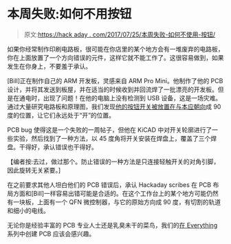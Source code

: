 # 本周失败:如何不用按钮

> 原文:[https://hack aday . com/2017/07/25/本周失败-如何不使用-按钮/](https://hackaday.com/2017/07/25/fail-of-the-week-how-not-to-use-pushbuttons/)

如果你经常制作印刷电路板，很可能在你店里的某个地方会有一堆废弃的电路板，你在上面放置了一个方向错误的元件，这样它就不能工作了。这很容易做到，如果发生在你身上，不要羞于承认。

[Bill]正在制作自己的 ARM 开发板，灵感来自 ARM Pro Mini。他制作了他的 PCB 设计，并将其发送到板屋，并在适当的时候收到并回流焊了一批漂亮的开发板。但是在通电时，出现了问题！在他的电脑上没有检测到 USB 设备，这是一场灾难。通过大量研究电路板和原理图，我们发现[他的按钮开关被放置在与本应朝向](https://paxspace.org/how-not-to-use-pushbuttons/)成 90 度的位置，让它们永远处于“开”的位置。

PCB bug 使得这是一个失败的一周帖子，但他在 KiCAD 中对开关轮廓进行了一些实验，然后找到了一种方法，以 45 度角将开关安装在焊盘上，覆盖了三个焊盘。干得好，承认错误也干得好。

【编者按:去过，做过那个。防止错误的一种方法是只连接轻触开关的对角引脚，因此旋转无关紧要。]

在之前要求其他人坦白他们的 PCB 错误后，承认 Hackaday scribes 在 PCB 布局方面和[Bill]一样容易出错可能是合适的。在这个工作台上的某个地方可能仍然有一块板，上面有一个 QFN 微控制器，与它的原始方向成 90 度，有切割的轨道和细小的电线。

无论你是经验丰富的 PCB 专业人士还是乳臭未干的菜鸟，我们的[在 Everything](http://hackaday.com/2016/09/21/creating-a-pcb-in-everything-introduction/) 系列中创建 PCB 应该会感兴趣。